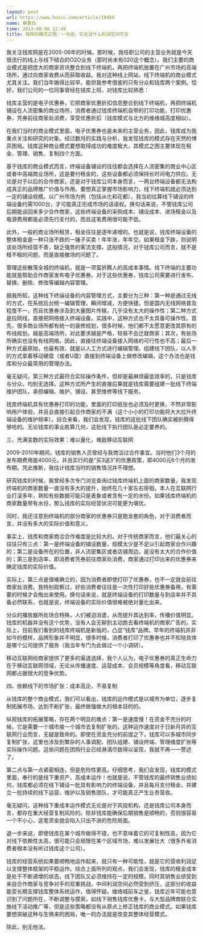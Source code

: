 ```yaml
---
layout: post
url: https://www.huxiu.com/article/18459
name: 蔡勇劲
time: 2013-08-08 12:49
title: 钱库的模式之困：一句话，实在没什么利润空间可言
---
```

我关注钱库网是在2005-06年的时候。那时候，我任职公司的主营业务就是今天很流行的线上与线下结合的O2O业务（那时尚未有020这个概念）。我们主要的商业模式是把庞大的商家资讯整合到线下终端机，再把终端机放置在广州市场的高端场所，通过向商家收费从而获取收益。我对这种线上网站，线下终端机的商业模式尤其关注。我们当年做得比较早，能供我参考借鉴的只有分众和钱库两个案例。恰好，我们公司的一位同事曾经在钱库上班，对钱库比较熟悉：

钱库主营的是电子优惠券，它把商家优惠折扣信息整合到线下终端机，再把终端机铺设在人流密集的商业场所，消费者通过钱库终端机自带的打印功能，打印优惠券，凭券前往商家处消费，享受优惠折扣（钱库模式与北方的维络城高度相似）。

在我们当时的商业模式里面，电子优惠券也是未来的主营业务，因此，钱库成为我重点关注和研究的对象。经过数月的实践与分析，我发现钱库的模式存在天然的博弈困局。钱库这种商业模式要想取得成功的难度极大，其模式之困主要体现在租金、管理、销售、复制四个方面。

基于钱库的商业模式而言，终端设备铺设的往往都会选择在人流密集的商业中心区或者中高端商业场所，这是要付租金的，这些设备都必须保持长时间电力供应。无论是对于以后的合作商家，还是对于钱库公司本身而言，一两台终端设备都无法构成真正的品牌推广价值与作用。要想真正掌握市场影响力，线下终端机就必须达到一定的铺设规模。以广州市场为例（包括从化和花都），我当初估算线下铺设的终端设备约需1000台，才可能真正形成市场的话语权。换句话来说，不管钱库公司后期能谈回来多少合作商家，这些终端设备的采购成本、铺设成本、进场租金以及电源费用都是必须先行支付的，而且这笔费用很可能不低。

此外，一般的商业场所租赁，租金往往是逐年递增的。也就是说，钱库终端设备的整体租金是一种只涨不跌的一锤子买卖！年年涨，年年交。如果租金下跌，则说明该处场所经营不善，缺乏强势的客流支撑。这般情况，对于钱库公司而言，就不是租不租的问题，而是直接撤场的问题了。

管理这些散落全城的终端机，就是一项蛮折腾人的高成本事情。线下终端的主要功能就是帮助合作商家发布电子优惠券。对于这些优惠券，钱库公司需要进行发布、替换、删除、修改等编辑内容管理。

据我所知，这种线下终端设备的内容管理方式，主要分为三种：第一种是通过无线的方式，在系统后台统一编辑管理，瞬间增减，方便快捷。但是国内无线网络普及程度不一，而且优惠券涉及到大量图片传输，几乎没有太大的操作性；第二种方式是拉网线，直接把网络接入终端设备。实践中，这种方式也不太具备可操作性。首先，很多商业场所都有统一的装修规划，很多时候，他们都不太愿意更改其原有的布线规划。越是高端场所，对此要求越是严格，轻易不会迁就商家；其次，有些场所确实也没有有线网络。因此，直接往终端设备接入网络的可行性也不高；最后一种方式最原始，也最有效，就是以人工方式进行编辑管理。组建线下团队，以人手的方式拿着移动硬盘（或者U盘）直接到终端设备上做修改编辑，这个办法也是钱库和分众最常用的管理办法。

毫无疑问，第三种方式最符合实际操作条件，但却是最麻烦最低效率的，只是钱库与分众，均别无选择。这种方式所产生的直接后果就是钱库需要组建一批线下终端维护团队，承担编辑、维护、铺设、甚至维修等线下服务。

钱库终端机具有优惠券打印的功能，里面的打印纸张也必须及时更换，不然非常影响用户体验，并且会直接引起合作商家的不满（这个小小的打印功能将大大拉升终端设备的维护频率）。综合来看，我们会发现，钱库的这批线下团队确实被折腾得够呛的。无论钱库的事业胜算几何，这批线下执行团队是必定要养的。

三、充满变数的实际效果：难以量化，难敌移动互联网

2009-2010年期间，钱库的销售人员曾经与我商洽过合作事宜。当时他们3个月的发布期费用是4000元，并且实行的是“买3送3”的优惠政策，即4000元6个月的发布期。凭此推断，我估计钱库当时的销售情况并不理想。

研究钱库的时候，我曾经多次专门浏览查询过钱库终端机上面的商家数量。我发现终端机的商家数量一直没有多大的提升，始终在几十家左右徘徊。本人在互联网行业打滚多年，熟知有些数据可能只是表象或者含有一定的水份。如果钱库终端机的商家数量带有水份，那么钱库的实际经营状况可能更为堪忧。

同时，我还注意到终端机的部分商家的优惠券只是跑龙套的角色，对于消费者而言，并没有多大的实际价值和意义。

事实上，钱库和商家商洽合作难度是比较大的。对于传统商家而言，他们最关心的往往只有三点：第一是终端设备的铺设数量，规模太少是不足以引起商家合作兴趣的；第二是设备所在的位置，非人流密集区或者店铺周边，是没有太大的合作价值的；第三是到店率，即消费者凭券前往商家处消费，商家通过打印出来的优惠券来确定钱库的实际价值。

实际上，第三点是很难确立的，因为消费者即使打印了优惠券，也不一定就会前往商家处消费。我特别观察过，好些消费者往往是一次性打印好些优惠券备用，有需要的时候才会掏出来使用。换句话来说，就是终端设备的打印数量与到店率并不具备必然联系，也就是说，终端设备的实际价值很难被绝对量化出来。

分众的播放器所处场合特殊，人们被迫消遣，从而提升其达到率，传播价值明显。钱库的机器并没有这个优势，没有人会无聊到主动跑去看终端机的商家广告的。实际上，目前我们看到的钱库终端机是新版的，凸显“钱库”品牌。早年的终端机并非如今的模样，品牌形象并不明显，很多时候，消费者打印了优惠券也并不知晓具体是哪个公司提供了服务（我当年专门为此做过一个小调研）。

移动互联网给商家提供了更多的渠道选择，我个人认为，电子优惠券的真正生命力在于移动互联网领域，无论从传播速度、运营成本、会员规模等角度看，移动互联网都占据很大的竞争优势。

四、依赖线下的市场扩张：成本高企，不易复制

从钱库的整个商业模式，我们可以看出，钱库的运作模式是以城市为单位，逐步复制拓展市场，达到不断扩张，最终做强做大的根本目的的。

纵观钱库的拓展策略，存在两个明显的难点：第一是速度慢！在资金不充分的时候，它是需要一个城市接一个城市去复制扩张的。这种运作速度对于日新月异的互联网行业而言，无疑是致命的。即使在资金充分的前提之下，钱库可以多城市同步复制扩张，这里也涉及到繁杂的人事调配、团队组建、铺设终端、管理维度扩张等实际操作问题。这些问题在团购行业已经淋漓尽致得以呈现，我就不再一一赘述了。

第二点与第一点紧密相连，但是危险性更高。仔细思考，我们会发现，钱库的模式里面，奉行的是线下重资产、高成本运作！也就是说，不管钱库的最终销售业绩如何，钱库都必须在线下铺设一批具有影响力的终端设备，并且每月支付租金，并建立一批持续的线下运营、维护以及销售团队，才可能真正产生业务营收。

毫无疑问，这种线下重成本运作模式无论是对于风投机构，还是钱库公司本身而言，都存在重大经营复制风险的。除非钱库能确保后期销售是顺畅的，否则很容易一个不小心，这笔资金就会陷入只出不进的危险局面。

退一步来说，即使钱库在某个城市做得不错，也不意味着它的可复制性高，因为它对线下依赖性太高，很可能只会局限在某个区域市场，难以发展壮大（很多外省消费者根本没有听过钱库这个公司）。

钱库的经营系统如果要顺畅地运作起来，就只有一种可能性，就是它的营收利润足以支撑整体框架的平稳运作。综合上面所列的观点，我们会发现，钱库的租金成本是处于不断递增的状态，线下团队又必须维持在一定的规模，同时其销售业绩受到来自合作商家与竞争对手的双重挑战，中间利润空间必然受到挤压，这部分的收益能否长期支撑钱库整体系统运作，值得怀疑。维络城前车之鉴，钱库近年可能也意识到了问题所在，不断调整与摸索，如线下销售钱库优惠卡，与大型品牌商联合实施线下活动推广等，但是这些策略都没有从原点上修正钱库的商业模式。如果钱库要想突破这种与生俱来的困局，唯一的办法就是改变其整体经营模式。

除此，别无他法。

